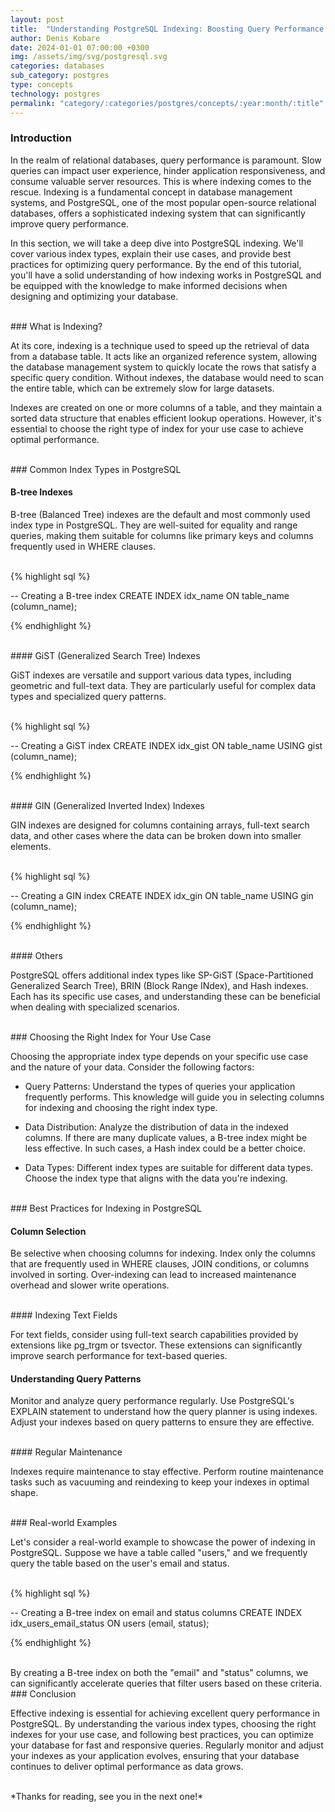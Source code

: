 ```yaml
---
layout: post
title:  "Understanding PostgreSQL Indexing: Boosting Query Performance with Effective Indexing"
author: Denis Kobare
date: 2024-01-01 07:00:00 +0300
img: /assets/img/svg/postgresql.svg
categories: databases
sub_category: postgres
type: concepts
technology: postgres
permalink: "category/:categories/postgres/concepts/:year:month/:title"
---
```




### Introduction

In the realm of relational databases, query performance is paramount. Slow 
queries can impact user experience, hinder application responsiveness, and 
consume valuable server resources. This is where indexing comes to the rescue. 
Indexing is a fundamental concept in database management systems, and PostgreSQL, 
one of the most popular open-source relational databases, offers a sophisticated 
indexing system that can significantly improve query performance.

In this section, we will take a deep dive into PostgreSQL indexing. We'll cover 
various index types, explain their use cases, and provide best practices for 
optimizing query performance. By the end of this tutorial, you'll have a solid 
understanding of how indexing works in PostgreSQL and be equipped with the 
knowledge to make informed decisions when designing and optimizing your database.



<br>
### What is Indexing?

At its core, indexing is a technique used to speed up the retrieval of data from 
a database table. It acts like an organized reference system, allowing the 
database management system to quickly locate the rows that satisfy a specific 
query condition. Without indexes, the database would need to scan the entire 
table, which can be extremely slow for large datasets.

Indexes are created on one or more columns of a table, and they maintain a 
sorted data structure that enables efficient lookup operations. However, it's 
essential to choose the right type of index for your use case to achieve optimal 
performance.



<br>
### Common Index Types in PostgreSQL


#### B-tree Indexes

B-tree (Balanced Tree) indexes are the default and most commonly used index type 
in PostgreSQL. They are well-suited for equality and range queries, making them 
suitable for columns like primary keys and columns frequently used in WHERE 
clauses.


<br>
{% highlight sql %}

-- Creating a B-tree index
CREATE INDEX idx_name ON table_name (column_name);

{% endhighlight %}


<br>
#### GiST (Generalized Search Tree) Indexes

GiST indexes are versatile and support various data types, including geometric 
and full-text data. They are particularly useful for complex data types and 
specialized query patterns.

<br>
{% highlight sql %}

-- Creating a GiST index
CREATE INDEX idx_gist ON table_name USING gist (column_name);

{% endhighlight %}


<br>
#### GIN (Generalized Inverted Index) Indexes

GIN indexes are designed for columns containing arrays, full-text search data, 
and other cases where the data can be broken down into smaller elements.

<br>
{% highlight sql %}

-- Creating a GIN index
CREATE INDEX idx_gin ON table_name USING gin (column_name);

{% endhighlight %}



<br>
#### Others

PostgreSQL offers additional index types like SP-GiST (Space-Partitioned 
Generalized Search Tree), BRIN (Block Range INdex), and Hash indexes. Each has 
its specific use cases, and understanding these can be beneficial when dealing 
with specialized scenarios.



<br>
### Choosing the Right Index for Your Use Case

Choosing the appropriate index type depends on your specific use case and the 
nature of your data. Consider the following factors:

- Query Patterns: Understand the types of queries your application frequently 
performs. This knowledge will guide you in selecting columns for indexing and 
choosing the right index type.

- Data Distribution: Analyze the distribution of data in the indexed columns. If 
there are many duplicate values, a B-tree index might be less effective. In such 
cases, a Hash index could be a better choice.

- Data Types: Different index types are suitable for different data types. 
Choose the index type that aligns with the data you're indexing.


<br>
### Best Practices for Indexing in PostgreSQL

#### Column Selection

Be selective when choosing columns for indexing. Index only the columns that are 
frequently used in WHERE clauses, JOIN conditions, or columns involved in sorting. 
Over-indexing can lead to increased maintenance overhead and slower write 
operations.


<br>
#### Indexing Text Fields

For text fields, consider using full-text search capabilities provided by 
extensions like pg_trgm or tsvector. These extensions can significantly improve 
search performance for text-based queries.


#### Understanding Query Patterns

Monitor and analyze query performance regularly. Use PostgreSQL's EXPLAIN 
statement to understand how the query planner is using indexes. Adjust your 
indexes based on query patterns to ensure they are effective.


<br>
#### Regular Maintenance

Indexes require maintenance to stay effective. Perform routine maintenance tasks 
such as vacuuming and reindexing to keep your indexes in optimal shape.

<br>
### Real-world Examples

Let's consider a real-world example to showcase the power of indexing in 
PostgreSQL. Suppose we have a table called "users," and we frequently query the 
table based on the user's email and status.

<br>
{% highlight sql %}

-- Creating a B-tree index on email and status columns
CREATE INDEX idx_users_email_status ON users (email, status);

{% endhighlight %}

<br>
By creating a B-tree index on both the "email" and "status" columns, we can 
significantly accelerate queries that filter users based on these criteria.



<br>
### Conclusion

Effective indexing is essential for achieving excellent query performance in 
PostgreSQL. By understanding the various index types, choosing the right indexes 
for your use case, and following best practices, you can optimize your database 
for fast and responsive queries. Regularly monitor and adjust your indexes as 
your application evolves, ensuring that your database continues to deliver 
optimal performance as data grows.



<br>
*Thanks for reading, see you in the next one!*
